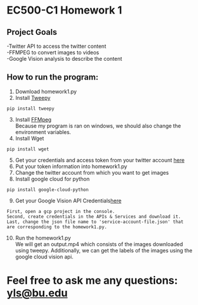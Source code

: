 # EC500-C1 Homework 1

## Project Goals
-Twitter API to access the twitter content</br  >
-FFMPEG to convert images to videos</br  >
-Google Vision analysis to describe the content</br  >

## How to run the program:
1. Download homework1.py
2. Install [Tweepy](https://github.com/tweepy/tweepy)
```
pip install tweepy
```
3. Install [FFMpeg](https://www.ffmpeg.org/)<br />
Because my program is ran on windows, we should also change the environment variables.
4. Install Wget
```
pip install wget
```
5. Get your credentials and access token from your twitter account [here](https://www.slickremix.com/docs/how-to-get-api-keys-and-tokens-for-twitter/)
6. Put your token information into homework1.py
7. Change the twitter account from which you want to get images<br />
8. Install google cloud for python
```
pip install google-cloud-python
```
9. Get your Google Vision API Credentials[here](https://cloud.google.com/vision/docs/auth)
```
First, open a gcp project in the console.
Second, create credentials in the APIs & Services and download it.
Last, change the json file name to 'service-account-file.json' that are corresponding to the homework1.py.
```
10. Run the homework1.py <br />
We will get an output.mp4 which consists of the images downloaded using tweepy.
Additionally, we can get the labels of the images using the google cloud vision api.

# Feel free to ask me any questions: yls@bu.edu

